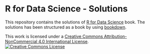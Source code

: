 # R for Data Science - Solutions

This repository contains the solutions of [R for Data Science](https://r4ds.had.co.nz/) book. The solutions has been structured as a book by using [bookdown](https://bookdown.org/).

This work is licensed under a <a rel="license" href="http://creativecommons.org/licenses/by-nc/4.0/">Creative Commons Attribution-NonCommercial 4.0 International License</a>.<a rel="license" href="http://creativecommons.org/licenses/by-nc/4.0/"><br><img alt="Creative Commons License" style="border-width:0" src="https://i.creativecommons.org/l/by-nc/4.0/88x31.png" /></a><br />

